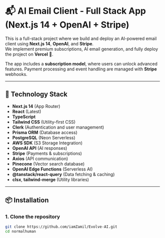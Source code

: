 # 📬 AI Email Client - Full Stack App (Next.js 14 + OpenAI + Stripe)

This is a full-stack project where we build and deploy an AI-powered email client using **Next.js 14**, **OpenAI**, and **Stripe**.  
We implement premium subscriptions, AI email generation, and fully deploy the project on **Vercel** 🚀.

The app includes a **subscription model**, where users can unlock advanced features. Payment processing and event handling are managed with **Stripe** webhooks.

---

## 🚀 Technology Stack

- **Next.js 14** (App Router)
- **React** (Latest)
- **TypeScript**
- **Tailwind CSS** (Utility-first CSS)
- **Clerk** (Authentication and user management)
- **Prisma ORM** (Database access)
- **PostgreSQL** (Neon Serverless)
- **AWS SDK** (S3 Storage Integration)
- **OpenAI API** (AI responses)
- **Stripe** (Payments & subscriptions)
- **Axios** (API communication)
- **Pinecone** (Vector search database)
- **OpenAI Edge Functions** (Serverless AI)
- **@tanstack/react-query** (Data fetching & caching)
- **clsx**, **tailwind-merge** (Utility libraries)

---

## 📦 Installation

### 1. Clone the repository

```bash
git clone https://github.com/iamZamil/Evolve-AI.git
cd normalhuman
